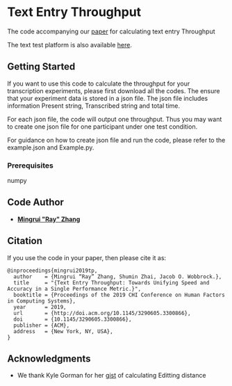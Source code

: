 # Text Entry Throughput

The code accompanying our [paper](http://doi.acm.org/10.1145/3290605.3300866) for calculating text entry Throughput

The text test platform is also available [here](https://github.com/DrustZ/TextTestPP).

## Getting Started

If you want to use this code to calculate the throughput for your transcription experiments, please first download all the codes. The ensure that your experiment data is stored in a json file. The json file includes information Present string, Transcribed string and total time. 

For each json file, the code will output one throughput. Thus you may want to create one json file for one participant under one test condition.

For guidance on how to create json file and run the code, please refer to the example.json and Example.py.

### Prerequisites

numpy

## Code Author

* [**Mingrui "Ray" Zhang**](http://drustz.com)

## Citation
If you use the code in your paper, then please cite it as:

```
@inproceedings{mingrui2019tp,
  author    = {Mingrui “Ray” Zhang, Shumin Zhai, Jacob O. Wobbrock.},
  title     = "{Text Entry Throughput: Towards Unifying Speed and Accuracy in a Single Performance Metric.}",
  booktitle = {Proceedings of the 2019 CHI Conference on Human Factors in Computing Systems},
  year      = 2019,
  url 		= {http://doi.acm.org/10.1145/3290605.3300866},
  doi 		= {10.1145/3290605.3300866},
  publisher = {ACM},
  address 	= {New York, NY, USA},
}
```

## Acknowledgments

* We thank Kyle Gorman for her [gist](https://gist.github.com/kylebgorman/8034009) of calculating Editting distance
